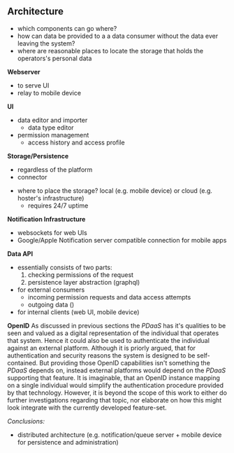 ## Architecture

+   which components can go where?
+   how can data be provided to a a data consumer without the data ever leaving the system?
+   where are reasonable places to locate the storage that holds the operators's personal data

__Webserver__
+   to serve UI
+   relay to mobile device

__UI__
+   data editor and importer
    -   data type editor
+   permission management
    -   access history and access profile
    
__Storage/Persistence__
+   regardless of the platform
+   connector
-   where to place the storage? local (e.g. mobile device) or cloud (e.g. hoster's infrastructure)
    +   requires 24/7 uptime
    
__Notification Infrastructure__
+   websockets for web UIs
+   Google/Apple Notification server compatible connection for mobile apps

__Data API__
+   essentially consists of two parts: 
    1)  checking permissions of the request
    2)  persistence layer abstraction (graphql)
+   for external consumers
    -   incoming permission requests and data access attempts
    -   outgoing data ()
+   for internal clients (web UI, mobile device)


__OpenID__
As discussed in previous sections the *PDaaS* has it's qualities to be seen and valued as a digital 
representation of the individual that operates that system. Hence it could also be used to 
authenticate the individual against an external platform. Although it is priorly argued, that for 
authentication and security reasons the system is designed to be self-contained. But providing 
those OpenID capabilities isn't something the *PDaaS* depends on, instead external platforms would 
depend on the *PDaaS* supporting that feature. It is imaginable, that an OpenID instance mapping on 
a single individual would simplify the authentication procedure provided by that technology.
However, it is beyond the scope of this work to either do further investigations regarding that 
topic, nor elaborate on how this might look integrate with the currently developed feature-set.  



*Conclusions:*
+   distributed architecture (e.g. notification/queue server + mobile device for persistence
    and administration)
